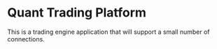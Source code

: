 # Quant Trading Platform
This is a trading engine application that will support a small number of connections.
